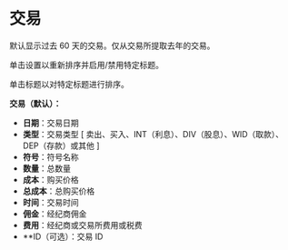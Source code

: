 # **交易**

默认显示过去 60 天的交易。仅从交易所提取去年的交易。

单击设置以重新排序并启用/禁用特定标题。

单击标题以对特定标题进行排序。

**交易（默认）：**
- **日期**：交易日期
- **类型**：交易类型 [ 卖出、买入、INT（利息）、DIV（股息）、WID（取款）、DEP（存款）或其他 ]
- **符号**：符号名称
- **数量**：总数量
- **成本**：购买价格
- **总成本**：总购买价格
- **时间**：交易时间
- **佣金**：经纪商佣金
- **费用**：经纪商或交易所费用或税费
- **ID（可选）：交易 ID
